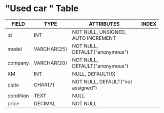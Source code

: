 # "Used car " Table

| FIELD     | TYPE        | ATTRIBUTES                         | INDEX |
| --------- | ----------- | ---------------------------------- | ----- |
| id        | INT         | NOT NULL, UNSIGNED, AUTO INCREMENT |       |
| model     | VARCHAR(25) | NOT NULL, DEFAULT("anonymous")     |       |
| company   | VARCHAR(20) | NOT NULL, DEFAULT("anonymous")     |       |
| KM        | INT         | NULL, DEFAULT(0)                   |       |
| plate     | CHAR(7)     | NOT NULL, DEFAULT("not assigned")  |       |
| condition | TEXT        | NULL                               |       |
| price     | DECIMAL     | NOT NULL                           |       |
